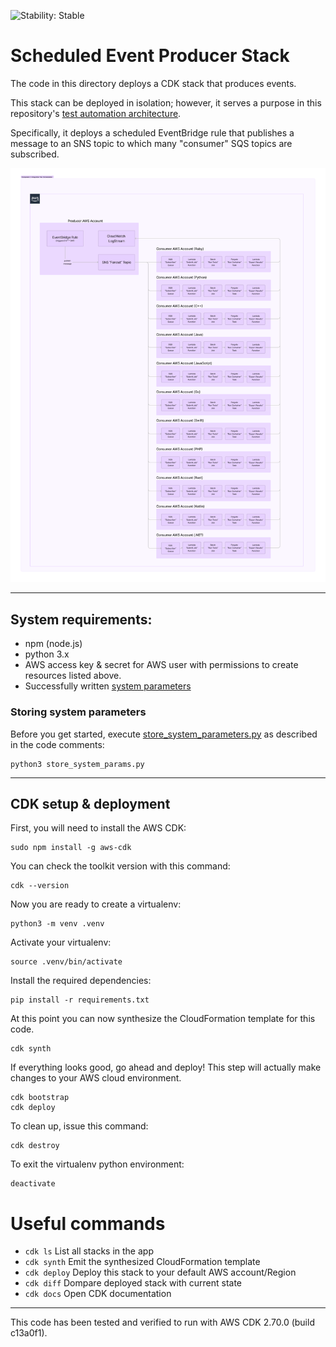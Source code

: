 ![Stability: Stable](https://img.shields.io/badge/stability-Stable-success.svg?style=for-the-badge)

# Scheduled Event Producer Stack

The code in this directory deploys a CDK stack that produces events.

This stack can be deployed in isolation; however, it serves a purpose in this repository's [test automation architecture](../README.md).

Specifically, it deploys a scheduled EventBridge rule that publishes a message to an SNS topic to which many "consumer" SQS topics are subscribed.


![weathertop-comp-2.png](..%2Farchitecture_diagrams%2Fpng%2Fweathertop-comp-2.png)

---
## System requirements:
* npm (node.js)
* python 3.x
* AWS access key & secret for AWS user with permissions to create resources listed above.
* Successfully written [system parameters](#storing-system-parameters)
  
### Storing system parameters

Before you get started, execute [store_system_parameters.py](store_system_params.py) as described in the code comments:

```
python3 store_system_params.py
```
---
## CDK setup & deployment

First, you will need to install the AWS CDK:

```
sudo npm install -g aws-cdk
```

You can check the toolkit version with this command:

```
cdk --version
```

Now you are ready to create a virtualenv:

```
python3 -m venv .venv
```

Activate your virtualenv:

```
source .venv/bin/activate
```

Install the required dependencies:

```
pip install -r requirements.txt
```

At this point you can now synthesize the CloudFormation template for this code.

```
cdk synth
```

If everything looks good, go ahead and deploy!  This step will actually make
changes to your AWS cloud environment.  

```
cdk bootstrap
cdk deploy
```

To clean up, issue this command:

```
cdk destroy
```

To exit the virtualenv python environment:

```
deactivate
```

# Useful commands

 * `cdk ls`          List all stacks in the app
 * `cdk synth`       Emit the synthesized CloudFormation template
 * `cdk deploy`      Deploy this stack to your default AWS account/Region
 * `cdk diff`        Dompare deployed stack with current state
 * `cdk docs`        Open CDK documentation

---
This code has been tested and verified to run with AWS CDK 2.70.0 (build c13a0f1).
